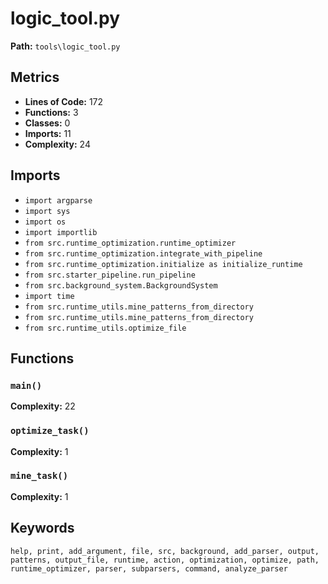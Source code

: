 # logic_tool.py

**Path:** `tools\logic_tool.py`

## Metrics

- **Lines of Code:** 172
- **Functions:** 3
- **Classes:** 0
- **Imports:** 11
- **Complexity:** 24

## Imports

- `import argparse`
- `import sys`
- `import os`
- `import importlib`
- `from src.runtime_optimization.runtime_optimizer`
- `from src.runtime_optimization.integrate_with_pipeline`
- `from src.runtime_optimization.initialize as initialize_runtime`
- `from src.starter_pipeline.run_pipeline`
- `from src.background_system.BackgroundSystem`
- `import time`
- `from src.runtime_utils.mine_patterns_from_directory`
- `from src.runtime_utils.mine_patterns_from_directory`
- `from src.runtime_utils.optimize_file`

## Functions

### `main()`

**Complexity:** 22

### `optimize_task()`

**Complexity:** 1

### `mine_task()`

**Complexity:** 1

## Keywords

`help, print, add_argument, file, src, background, add_parser, output, patterns, output_file, runtime, action, optimization, optimize, path, runtime_optimizer, parser, subparsers, command, analyze_parser`

